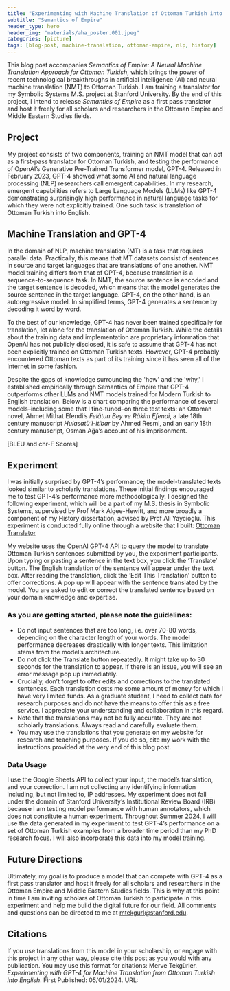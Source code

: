 ```yaml
---
title: "Experimenting with Machine Translation of Ottoman Turkish into English"
subtitle: "Semantics of Empire"
header_type: hero
header_img: "materials/aha_poster.001.jpeg"
categories: [picture]
tags: [blog-post, machine-translation, ottoman-empire, nlp, history]
---
```


This blog post accompanies *Semantics of Empire: A Neural Machine Translation Approach for Ottoman Turkish*, which brings the power of recent technological breakthroughs in artificial intelligence (AI) and neural machine translation (NMT) to Ottoman Turkish. I am training a translator for my Symbolic Systems M.S. project at Stanford University. By the end of this project, I intend to release *Semantics of Empire* as a first pass translator and host it freely for all scholars and researchers in the Ottoman Empire and Middle Eastern Studies fields. 

## Project
My project consists of two components, training an NMT model that can act as a first-pass translator for Ottoman Turkish, and testing the performance of OpenAI’s Generative Pre-Trained Transformer model, GPT-4. Released in February 2023, GPT-4 showed what some AI and natural language processing (NLP) researchers call emergent capabilities. In my research, emergent capabilities refers to Large Language Models (LLMs) like GPT-4 demonstrating surprisingly high performance in natural language tasks for which they were not explicitly trained. One such task is translation of Ottoman Turkish into English.

## Machine Translation and GPT-4
In the domain of NLP, machine translation (MT) is a task that requires parallel data. Practically, this means that MT datasets consist of sentences in source and target languages that are translations of one another. NMT model training differs from that of GPT-4, because translation is a sequence-to-sequence task. In NMT, the source sentence is encoded and the target sentence is decoded, which means that the model generates the source sentence in the target language. GPT-4, on the other hand, is an autoregressive model. In simplified terms, GPT-4 generates a sentence by decoding it word by word.

To the best of our knowledge, GPT-4 has never been trained specifically for translation, let alone for the translation of Ottoman Turkish. While the details about the training data and implementation are proprietary information that OpenAI has not publicly disclosed, it is safe to assume that GPT-4 has not been explicitly trained on Ottoman Turkish texts. However, GPT-4 probably encountered Ottoman texts as part of its training since it has seen all of the Internet in some fashion. 

Despite the gaps of knowledge surrounding the 'how' and the 'why,' I established empirically through Semantics of Empire that GPT-4 outperforms other LLMs and NMT models trained for Modern Turkish to English translation. Below is a chart comparing the performance of several models–including some that I fine-tuned–on three test texts: an Ottoman novel, Ahmet Mithat Efendi’s *Felâtun Bey ve Râkim Efendi*, a late 18th century manuscript *Hulasatü’l-itibar* by Ahmed Resmi, and an early 18th century manuscript, Osman Ağa’s account of his imprisonment.

[BLEU and chr-F Scores]

## Experiment
I was initially surprised by GPT-4’s performance; the model-translated texts looked similar to scholarly translations. These initial findings encouraged me to test GPT-4’s performance more methodologically. I designed the following experiment, which will be a part of my M.S. thesis in Symbolic Systems, supervised by Prof Mark Algee-Hewitt, and more broadly a component of my History dissertation, advised by Prof Ali Yaycioglu. This experiment is conducted fully online through a website that I built: [Ottoman Translator](https://ottomantranslator.vercel.app/)

My website uses the OpenAI GPT-4 API to query the model to translate Ottoman Turkish sentences submitted by you, the experiment participants. Upon typing or pasting a sentence in the text box, you click the ‘Translate’ button. The English translation of the sentence will appear under the text box. After reading the translation, click the ‘Edit This Translation’ button to offer corrections. A pop up will appear with the sentence translated by the model. You are asked to edit or correct the translated sentence based on your domain knowledge and expertise. 

### As you are getting started, please note the guidelines:
- Do not input sentences that are too long, i.e. over 70-80 words, depending on the character length of your words. The model performance decreases drastically with longer texts. This limitation stems from the model’s architecture. 
- Do not click the Translate button repeatedly. It might take up to 30 seconds for the translation to appear. If there is an issue, you will see an error message pop up immediately. 
- Crucially, don’t forget to offer edits and corrections to the translated sentences. Each translation costs me some amount of money for which I have very limited funds. As a graduate student, I need to collect data for research purposes and do not have the means to offer this as a free service. I appreciate your understanding and collaboration in this regard.
- Note that the translations may not be fully accurate. They are not scholarly translations. Always read and carefully evaluate them. 
- You may use the translations that you generate on my website for research and teaching purposes. If you do so, cite my work with the instructions provided at the very end of this blog post.

### Data Usage
I use the Google Sheets API to collect your input, the model’s translation, and your correction. I am not collecting any identifying information including, but not limited to, IP addresses. My experiment does not fall under the domain of Stanford University’s Institutional Review Board (IRB) because I am testing model performance with human annotators, which does not constitute a human experiment. Throughout Summer 2024, I will use the data generated in my experiment to test GPT-4’s performance on a set of Ottoman Turkish examples from a broader time period than my PhD research focus. I will also incorporate this data into my model training.

## Future Directions
Ultimately, my goal is to produce a model that can compete with GPT-4 as a first pass translator and host it freely for all scholars and researchers in the Ottoman Empire and Middle Eastern Studies fields. This is why at this point in time I am inviting scholars of Ottoman Turkish to participate in this experiment and help me build the digital future for our field. All comments and questions can be directed to me at mtekgurl@stanford.edu.

## Citations
If you use translations from this model in your scholarship, or engage with this project in any other way, please cite this post as you would with any publication. You may use this format for citations: Merve Tekgürler. *Experimenting with GPT-4 for Machine Translation from Ottoman Turkish into English*. First Published: 05/01/2024. URL:
